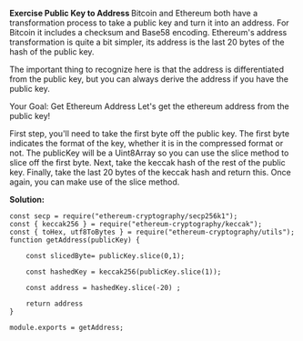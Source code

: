 <b> Exercise Public Key to Address </b>
Bitcoin and Ethereum both have a transformation process to take a public key and turn it into an address. For Bitcoin it includes a checksum and Base58 encoding. Ethereum's address transformation is quite a bit simpler, its address is the last 20 bytes of the hash of the public key.

The important thing to recognize here is that the address is differentiated from the public key, but you can always derive the address if you have the public key.

 Your Goal: Get Ethereum Address
Let's get the ethereum address from the public key!

First step, you'll need to take the first byte off the public key. The first byte indicates the format of the key, whether it is in the compressed format or not. The publicKey will be a Uint8Array so you can use the slice method to slice off the first byte.
Next, take the keccak hash of the rest of the public key.
Finally, take the last 20 bytes of the keccak hash and return this. Once again, you can make use of the slice method.

<b>Solution: </b>

```
const secp = require("ethereum-cryptography/secp256k1");
const { keccak256 } = require("ethereum-cryptography/keccak");
const { toHex, utf8ToBytes } = require("ethereum-cryptography/utils");
function getAddress(publicKey) {
    
    const slicedByte= publicKey.slice(0,1);
    
    const hashedKey = keccak256(publicKey.slice(1));
   
    const address = hashedKey.slice(-20) ;
    
    return address
}

module.exports = getAddress;
```
